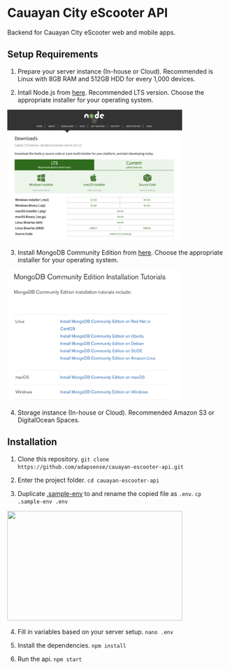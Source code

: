 # Cauayan City eScooter API
Backend for Cauayan City eScooter web and mobile apps.

## Setup Requirements
1. Prepare your server instance (In-house or Cloud). Recommended is Linux with 8GB RAM and 512GB HDD for every 1,000 devices.

2. Intall Node.js from [here](https://nodejs.org/en/download/). Recommended LTS version. Choose the appropriate installer for your operating system.
<img src="./screenshots/01.png" width="400" height="300" >

3. Install MongoDB Community Edition from [here](https://docs.mongodb.com/manual/installation/). Choose the appropriate installer for your operating system.
<img src="./screenshots/02.png" width="400" height="300" >

4. Storage instance (In-house or Cloud). Recommended Amazon S3 or DigitalOcean Spaces.

## Installation
1. Clone this repository.
```git clone https://github.com/adapsense/cauayan-escooter-api.git```

2. Enter the project folder.
```cd cauayan-escooter-api```

3. Duplicate [.sample-env](./sample-env) to and rename the copied file as `.env`.
```cp .sample-env .env```
<img src="./screenshots/03.png" width="400" height="250" >

4. Fill in variables based on your server setup.
```nano .env```

5. Install the dependencies.
```npm install```

6. Run the api.
```npm start```
